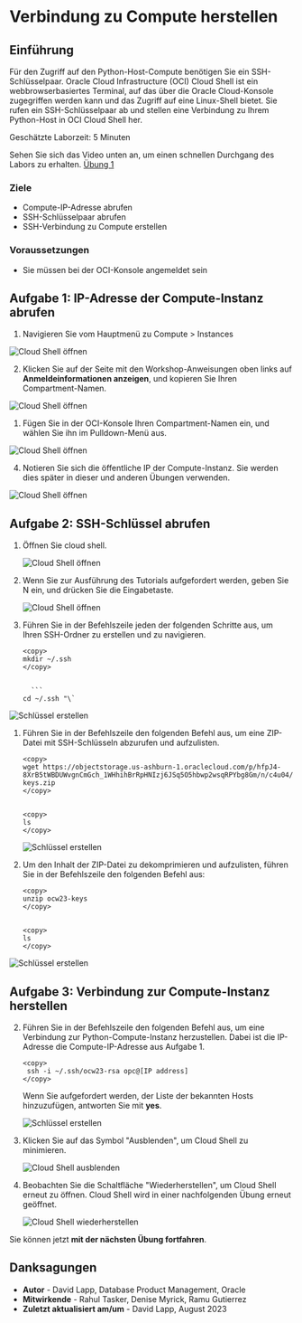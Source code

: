 # Verbindung zu Compute herstellen

## Einführung

Für den Zugriff auf den Python-Host-Compute benötigen Sie ein SSH-Schlüsselpaar. Oracle Cloud Infrastructure (OCI) Cloud Shell ist ein webbrowserbasiertes Terminal, auf das über die Oracle Cloud-Konsole zugegriffen werden kann und das Zugriff auf eine Linux-Shell bietet. Sie rufen ein SSH-Schlüsselpaar ab und stellen eine Verbindung zu Ihrem Python-Host in OCI Cloud Shell her.

Geschätzte Laborzeit: 5 Minuten

Sehen Sie sich das Video unten an, um einen schnellen Durchgang des Labors zu erhalten. [Übung 1](videohub:1_0tvxm2q0)

### Ziele

*   Compute-IP-Adresse abrufen
*   SSH-Schlüsselpaar abrufen
*   SSH-Verbindung zu Compute erstellen

### Voraussetzungen

*   Sie müssen bei der OCI-Konsole angemeldet sein

## Aufgabe 1: IP-Adresse der Compute-Instanz abrufen

1.  Navigieren Sie vom Hauptmenü zu Compute > Instances

![Cloud Shell öffnen](images/compute-01.png)

2.  Klicken Sie auf der Seite mit den Workshop-Anweisungen oben links auf **Anmeldeinformationen anzeigen**, und kopieren Sie Ihren Compartment-Namen.

![Cloud Shell öffnen](images/compartment.png)

1.  Fügen Sie in der OCI-Konsole Ihren Compartment-Namen ein, und wählen Sie ihn im Pulldown-Menü aus.

![Cloud Shell öffnen](images/compute-02.png)

4.  Notieren Sie sich die öffentliche IP der Compute-Instanz. Sie werden dies später in dieser und anderen Übungen verwenden.

![Cloud Shell öffnen](images/compute-03.png)

## Aufgabe 2: SSH-Schlüssel abrufen

1.  Öffnen Sie cloud shell.
    
    ![Cloud Shell öffnen](images/compute-04.png)
    
2.  Wenn Sie zur Ausführung des Tutorials aufgefordert werden, geben Sie N ein, und drücken Sie die Eingabetaste.
    
    ![Cloud Shell öffnen](images/compute-05.png)
    
3.  Führen Sie in der Befehlszeile jeden der folgenden Schritte aus, um Ihren SSH-Ordner zu erstellen und zu navigieren.
    
        <copy>
        mkdir ~/.ssh
        </copy>
        
    
          ```
        cd ~/.ssh "\`

![Schlüssel erstellen](images/compute-06.png)

1.  Führen Sie in der Befehlszeile den folgenden Befehl aus, um eine ZIP-Datei mit SSH-Schlüsseln abzurufen und aufzulisten.
    
        <copy>
        wget https://objectstorage.us-ashburn-1.oraclecloud.com/p/hfpJ4-8XrB5tWBDUWvgnCmGch_1WHhihBrRpHNIzj6JSq5O5hbwp2wsqRPYbg8Gm/n/c4u04/b/livelabsfiles/o/labfiles/ocw23-keys.zip
        </copy>
        
    
        <copy>
        ls
        </copy>
        
    
    ![Schlüssel erstellen](images/compute-07.png)
    
2.  Um den Inhalt der ZIP-Datei zu dekomprimieren und aufzulisten, führen Sie in der Befehlszeile den folgenden Befehl aus:
    
        <copy>
        unzip ocw23-keys
        </copy>
        
    
        <copy>
        ls
        </copy>
        

![Schlüssel erstellen](images/compute-08.png)

## Aufgabe 3: Verbindung zur Compute-Instanz herstellen

2.  Führen Sie in der Befehlszeile den folgenden Befehl aus, um eine Verbindung zur Python-Compute-Instanz herzustellen. Dabei ist die IP-Adresse die Compute-IP-Adresse aus Aufgabe 1.
    
        <copy>
         ssh -i ~/.ssh/ocw23-rsa opc@[IP address]
        </copy>
        
    
    Wenn Sie aufgefordert werden, der Liste der bekannten Hosts hinzuzufügen, antworten Sie mit **yes**.
    
    ![Schlüssel erstellen](images/compute-09.png)
    
3.  Klicken Sie auf das Symbol "Ausblenden", um Cloud Shell zu minimieren.
    
    ![Cloud Shell ausblenden](images/compute-10.png)
    
4.  Beobachten Sie die Schaltfläche "Wiederherstellen", um Cloud Shell erneut zu öffnen. Cloud Shell wird in einer nachfolgenden Übung erneut geöffnet.
    
    ![Cloud Shell wiederherstellen](images/compute-11.png)
    

Sie können jetzt **mit der nächsten Übung fortfahren**.

## Danksagungen

*   **Autor** - David Lapp, Database Product Management, Oracle
*   **Mitwirkende** - Rahul Tasker, Denise Myrick, Ramu Gutierrez
*   **Zuletzt aktualisiert am/um** - David Lapp, August 2023